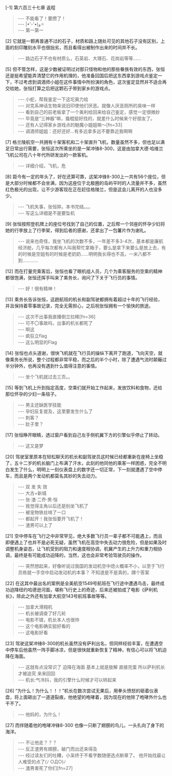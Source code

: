 
[-1] 第六百三十七章 返程
>--- 不能看了！要攒了！<br>
>--- |•'-'•)و✧<br>
>--- 第一第一<br>

[2] 它就是一颗再普通不过的石子，材质和路上随处可见的其他石子没有区别，上面的刻印雕刻水平也很拙劣，而且看得出被制作出来的时间并不长。
>--- 路边石子不也有材质么，石英岩、大理石、花岗岩等等……<br>

[5] 但不管怎样，这是少数被证明过对那只怪物和他的那些眷族有效的东西，张恒还是挺希望能弄清楚它的作用机理的，他准备回国后把这东西拿到游戏点鉴定一下，不过考虑到调酒师小姐在这件事情中所扮演的角色，这次鉴定显然并不适合再交给她，张恒打算之后把这颗石子带到家乡的游戏点。
>--- 小蛇，帮我鉴定一下这坨奥力给<br>
>--- 对克系神话生物来说旧印使他们厌恶。就像人厌恶厕所的臭味一样<br>
>--- 看到自己的前老板拿了一个奥利给回来给自己鉴定，感觉一定很微妙<br>
>--- 毕竟是“三神器”嘛，撬棍挺好找的，就差什么时候来个好朋友了。<br>
>--- 还有人记得家乡游戏点的魅魔小姐姐嘛～[fn=33]<br>
>--- 调酒师姐姐：还好还好…有多远拿多远不要靠近我啊啊<br>

[7] 格兰陵航空一共拥有十架客机和二十架直升飞机，数量虽然不多，但也足以满足日常出行需要，张恒这次所乘坐的是一架冲锋8-300，这是由加拿大德·哈维兰飞机公司在八十年代所研发出的一款客机。
>--- 详细介绍，飞机，危<br>

[8] 距今有一定的年头了，好在还算可靠，这架冲锋8-300上一共有56个座位，但是大部分时候都不会坐满，因为这座位于北极圈的岛屿平时的人流量并不多，虽然红色极光的出现，让不少游客现在正在赶往格陵兰，但是这会儿离开的人也没多少。
>--- 飞机失事，张恒猝。本书完结。。。<br>
>--- 写这么详细是不是要坠机<br>

[9] 张恒按照登机牌上的座位号找到了自己的位置，之后帮一个邻座的怀孕少妇将她的行李放上了行李架，得到后者的感谢，还拿出了一包薯片作为谢礼。
>--- 说来也奇怪，我坐飞机的次数不多，一年差不多3-4次，基本都是廉航经济舱，几乎每次都有人叫我帮忙拿箱子，要么是拿下来要么是放上去，有的时候是空姐有的时候是老奶奶……明明我长得也不高，一米八都不到…………<br>

[12] 而在打量完乘客后，张恒也看了眼机组人员，几个为乘客服务的空乘的精神都很饱满，张恒还挥手叫来了乘务长，询问了下关于飞行员的事情。
>--- 好！很有精神！<br>

[13] 乘务长告诉张恒，这趟航班的机长和副驾驶都拥有着超过十年的飞行经验，并且保持着零事故记录，完全无需担心，之后祝张恒拥有一个愉快的旅途。
>--- 这次不出事我直播倒立拉稀[fn=36]<br>
>--- 可不〇事故吗，出事的机长都死了<br>
>--- 啊这<br>
>--- 疯狂立flag<br>
>--- 这么明显的Flag<br>

[14] 张恒也点头道谢，很快飞机就在飞行员的操纵下离开了跑道，飞向天空，就像乘务长所说，整个过程都非常平稳，而之后的半个小时，除了遭遇气流时颠簸过半分钟外，也再没有遇到什么值得注意的事情。
>--- 坐个飞机就过去三页。。<br>

[15] 等到飞机上升到指定高度，空乘们就开始工作起来，发放饮料和食物，还给那位怀孕的少妇一条毯子。
>--- 男主还缺医学技能<br>
>--- 孕妇反复提及，这里要发生什么了<br>
>--- 刺客？<br>
>--- 肚子里？<br>

[17] 张恒睁开眼睛，透过窗户看到自己左手侧机翼下方的引擎似乎停止了转动。
>--- 这又是梦<br>

[20] 驾驶室里原本在轻松聊天的机长和副驾驶员这时候已经都重新在座椅上坐稳了，五十二岁的机长脑门上布满了汗水，此刻的他同他的乘客一样困惑，完全不明白发生了什么，明明上一刻仪表盘上的数字还一切正常，下一刻就遭遇了空中停车，而且是两个发动机都莫名其妙的失去动力。
>--- 双 发 失 效<br>
>--- 大古+新城<br>
>--- 张·渣·二乔·男·恒<br>
>--- 我觉得主角以后还是别坐飞机了<br>
>--- 被宠物铁丝啃了一口<br>
>--- 都起开！我张恒要开飞机了！<br>
>--- 渣男可以上了<br>

[21] 空中停车在飞行之中非常罕见，绝大多数飞行员一辈子都不可能遇上，而且即便遇上了也并不是必死无疑，虽然飞机在高空中失去动力很危险，但是如果及时调整机身姿态，让飞机受到的阻力和速度相协调，机翼产生的上升力和重力相协调，最终是有可能成功迫降的，当然，这也会非常考验驾驶员的操作。
>--- 突然想起来，好像听说过我国的发动机空中熄火概率不小，以至于飞行员练就一手空中启动发动机的本事？
不知道是不是真的，蹲个答案<br>

[22] 在这其中最出名的案例是全美航空1549号航班在飞行途中遭遇鸟击，最终成功迫降纽约哈德逊河面，堪称飞行史上的奇迹，后来还被拍成了电影《萨利机长》，除此之外还有加拿大航空143号航班事故等等。
>--- 加拿大滑翔机<br>
>--- 机长被调查了好几轮<br>
>--- 电影不错，机长本人也很帅<br>
>--- 这个电影确实挺好看的<br>
>--- 这电影好看<br>

[23] 驾驶这架冲锋8-300的机长虽然没有萨利出名，但同样经验丰富，在遭遇空中停车后他虽然一阵手脚冰凉，但是很快就重新恢复了精神，有信心可以将飞机迫降在海面。
>--- 这就有点没常识了 迫降在海面 基本上就是肢解 直接完蛋 所以萨利机长才被追究 来来回回<br>
>--- 机长:气冷抖，我的引擎什么时候才可以转起来<br>

[26] “为什么！为什么！！！”机长在数次尝试无果后，用拳头愤怒的砸着仪表盘，将上面砸出了一道道裂痕，他绝望的咆哮着，因为现在的他除了咆哮外什么也干不了。
>--- 他妈的，为什么！<br>

[27] 而伴随着他的咆哮冲锋8-300 也像一只断了翅膀的鸟儿，一头扎向了身下的海洋。
>--- 不让他走？？？<br>
>--- 反正渣男有翅膀，破门而出还来得及<br>
>--- 经过读友们的吐糟，小呆终于不看字数随便选点断章了。
他开始找最让人难受的点了(ﾉ ○Д○)ﾉ<br>
>--- 渣男害死了你们[fn=27]<br>
